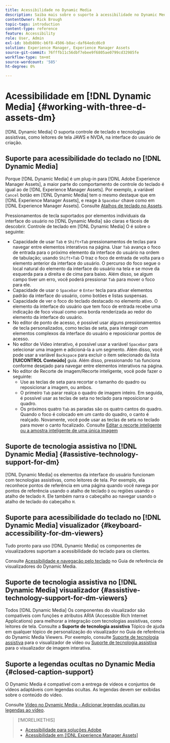 ```yaml
---
title: Acessibilidade no Dynamic Media
description: Saiba mais sobre o suporte à acessibilidade no Dynamic Media e Dynamic Media Viewers.
contentOwner: Rick Brough
topic-tags: introduction
content-type: reference
feature: Accessibility
role: User, Admin
exl-id: bbdb800c-b6f8-4506-b8ac-daf64edcd6c0
solution: Experience Manager, Experience Manager Assets
source-git-commit: 76fffb11c56dbf7ebee9f6805ae0799cd32985fe
workflow-type: tm+mt
source-wordcount: '585'
ht-degree: 0%

---
```


# Acessibilidade em [!DNL Dynamic Media] {#working-with-three-d-assets-dm}

[!DNL Dynamic Media] O suporta controle de teclado e tecnologias assistivas, como leitores de tela JAWS e NVDA, na interface do usuário de criação.

## Suporte para acessibilidade do teclado no [!DNL Dynamic Media]

Porque [!DNL Dynamic Media] é um plug-in para [!DNL Adobe Experience Manager Assets], a maior parte do comportamento de controle do teclado é igual ao de [!DNL Experience Manager Assets]. Por exemplo, a variável `Cancel` botão em [!DNL Dynamic Media] tem o mesmo destaque que em [!DNL Experience Manager Assets], e reage à `Spacebar` chave como em [!DNL Experience Manager Assets]. Consulte [Atalhos de teclado no Assets](/help/assets/accessibility.md#keyboard-shortcuts).

Pressionamentos de tecla suportados por elementos individuais da interface do usuário no [!DNL Dynamic Media] são claras e fáceis de descobrir. Controle de teclado em [!DNL Dynamic Media] O é sobre o seguinte:

* Capacidade de usar `Tab` e `Shift+Tab` pressionamentos de teclas para navegar entre elementos interativos na página.
Usar `Tab` avança o foco de entrada para o próximo elemento da interface do usuário na ordem de tabulação; usando `Shift+Tab` O traz o foco de entrada de volta para o elemento anterior da interface do usuário.
O percurso do foco segue o local natural do elemento da interface do usuário na tela e se move da esquerda para a direita e de cima para baixo. Além disso, se algum campo tiver um erro, você poderá pressionar `Tab` para mover o foco para ele.
* Capacidade de usar o `Spacebar` e `Enter` tecla para ativar elementos padrão da interface do usuário, como botões e listas suspensas.
* Capacidade de ver o foco do teclado destacado no elemento ativo. O elemento da interface do usuário que tem foco de entrada recebe uma indicação de foco visual como uma borda renderizada ao redor do elemento da interface do usuário.
* No editor de ponto de acesso, é possível usar alguns pressionamentos de tecla personalizados, como teclas de seta, para interagir com elementos complexos da interface do usuário e reposicionar pontos de acesso.
* No editor de Vídeo interativo, é possível usar a variável `Spacebar` para selecionar uma imagem e adicioná-la a um segmento. Além disso, você pode usar a variável `Backspace` para excluir o item selecionado da lista **[!UICONTROL Conteúdo]** guia. Além disso, pressionando `Tab` funciona conforme desejado para navegar entre elementos interativos na página.
* No editor de Recorte de imagem/Recorte inteligente, você pode fazer o seguinte:
   * Use as teclas de seta para recortar o tamanho do quadro ou reposicionar a imagem, ou ambos.
   * O primeiro `Tab` parar realça o quadro de imagem inteiro. Em seguida, é possível usar as teclas de seta no teclado para reposicionar o quadro.
   * Os próximos quatro `Tab` as paradas são os quatro cantos do quadro. Quando o foco é colocado em um canto do quadro, o canto é realçado. Novamente, você pode usar as teclas de seta no teclado para mover o canto focalizado.
Consulte [Editar o recorte inteligente ou a amostra inteligente de uma única imagem](/help/assets/image-profiles.md#editing-the-smart-crop-or-smart-swatch-of-a-single-image)

<!-- Keyboarding is the same because Dynamic Media is using the same UI library (Coral 3 (AEM 6.5) or Coral Spectrum (in Skyline)) as entire AEM Assets.  -->

<!-- In the Hotspot editor, Dynamic Media lets you use arrow keys to control the position of a hot spot. See [Carousel Banners](/help/assets/dynamic-media/carousel-banners.md#adding-hotspots-or-image-maps-to-an-image-banner) or [Interactive Images](/help/assets/dynamic-media/interactive-images.md#adding-hotspots-to-an-image-banner)  -->

<!-- I think we should definitely mention this in the DM-specific area of documentation for keyboard support. -->

<!-- I would not get into much of details of specific keyboard support logic of these editors. One of the reasons - chances are that accessibility support will receive Phase2-like attention, with more holistic approach. -->

## Suporte de tecnologia assistiva no [!DNL Dynamic Media] {#assistive-technology-support-for-dm}

[!DNL Dynamic Media] os elementos da interface do usuário funcionam com tecnologias assistivas, como leitores de tela. Por exemplo, ela reconhece pontos de referência em uma página quando você navega por pontos de referência usando o atalho de teclado `D` ou regiões usando o atalho de teclado `R`. Ele também narra o cabeçalho ao navegar usando o atalho de teclado do cabeçalho `H`.

## Suporte para acessibilidade do teclado no [!DNL Dynamic Media] visualizador {#keyboard-accessibility-for-dm-viewers}

Tudo pronto para uso [!DNL Dynamic Media] os componentes de visualizadores suportam a acessibilidade do teclado para os clientes.

Consulte [Acessibilidade e navegação pelo teclado](https://experienceleague.adobe.com/docs/dynamic-media-developer-resources/library/c-keyboard-accessibility.html) no Guia de referência de visualizadores do Dynamic Media.

## Suporte de tecnologia assistiva no [!DNL Dynamic Media] visualizador {#assistive-technology-support-for-dm-viewers}

Todos [!DNL Dynamic Media] Os componentes do visualizador são compatíveis com funções e atributos ARIA (Accessible Rich Internet Applications) para melhorar a integração com tecnologias assistivas, como leitores de tela.
Consulte a **Suporte de tecnologia assistiva** Tópico de ajuda em qualquer tópico de personalização do visualizador no Guia de referência do Dynamic Media Viewers. Por exemplo, consulte [Suporte de tecnologia assistiva](https://experienceleague.adobe.com/docs/dynamic-media-developer-resources/library/viewers-aem-assets-dmc/video/r-html5-video-viewer-20-assistive.html) para o visualizador de vídeo ou [Suporte de tecnologia assistiva](https://experienceleague.adobe.com/docs/dynamic-media-developer-resources/library/viewers-for-aem-assets-only/interactive-images/c-html5-aem-interactive-image-assistive.html#viewers-for-aem-assets-only) para o visualizador de imagem interativa.

## Suporte a legendas ocultas no Dynamic Media {#closed-caption-support}

O Dynamic Media é compatível com a entrega de vídeos e conjuntos de vídeos adaptáveis com legendas ocultas. As legendas devem ser exibidas sobre o conteúdo do vídeo.

Consulte [Vídeo no Dynamic Media - Adicionar legendas ocultas ou legendas ao vídeo](/help/assets/video.md#adding-captions-to-video).

>[!MORELIKETHIS]
>
>* [Acessibilidade para soluções Adobe](https://www.adobe.com/accessibility.html)
>* [Acessibilidade em [!DNL Experience Manager Assets]](/help/assets/accessibility.md)
